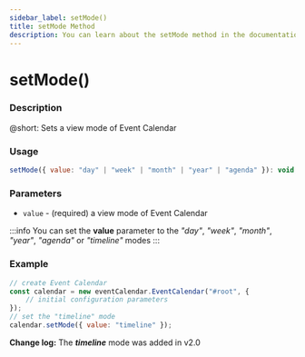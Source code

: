 ```yaml
---
sidebar_label: setMode()
title: setMode Method
description: You can learn about the setMode method in the documentation of the DHTMLX JavaScript Event Calendar library. Browse developer guides and API reference, try out code examples and live demos, and download a free 30-day evaluation version of DHTMLX Event Calendar.
---
```


# setMode()

### Description

@short: Sets a view mode of Event Calendar

### Usage

~~~jsx {}
setMode({ value: "day" | "week" | "month" | "year" | "agenda" }): void;
~~~

### Parameters

- `value` - (required) a view mode of Event Calendar

:::info
You can set the **value** parameter to the *"day"*, *"week"*, *"month"*, *"year"*, *"agenda"* or *"timeline"* modes
:::

### Example

~~~jsx {6}
// create Event Calendar
const calendar = new eventCalendar.EventCalendar("#root", {
	// initial configuration parameters
});
// set the "timeline" mode
calendar.setMode({ value: "timeline" });
~~~

**Change log:** The ***timeline*** mode was added in v2.0